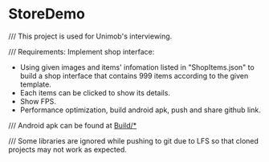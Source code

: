 # StoreDemo
/// This project is used for Unimob's interviewing.

/// Requirements:
Implement shop interface:
- Using given images and items' infomation listed in "ShopItems.json" to build a shop interface that contains 999 items according to the given template.
- Each items can be clicked to show its details.
- Show FPS.
- Performance optimization, build android apk, push and share github link.

/// Android apk can be found at [Build/*](https://github.com/TruongXuanHieu-H/StoreDemo/tree/master/Built)

/// Some libraries are ignored while pushing to git due to LFS so that cloned projects may not work as expected.

